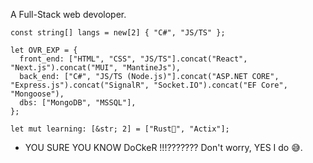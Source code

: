 A Full-Stack web devoloper.

```
const string[] langs = new[2] { "C#", "JS/TS" };

let OVR_EXP = {
  front_end: ["HTML", "CSS", "JS/TS"].concat("React", "Next.js").concat("MUI", "MantineJs"),
  back_end: ["C#", "JS/TS (Node.js)"].concat("ASP.NET CORE", "Express.js").concat("SignalR", "Socket.IO").concat("EF Core", "Mongoose"),
  dbs: ["MongoDB", "MSSQL"],
};

let mut learning: [&str; 2] = ["Rust🦀", "Actix"];
```

- YOU SURE YOU KNOW DoCkeR !!!???????
Don't worry, YES I do 😅.
 

